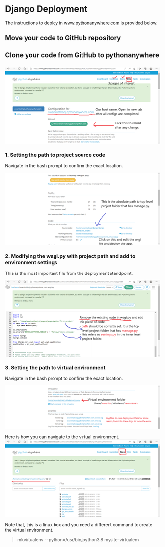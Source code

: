 # Django Deployment

The instructions to deploy in www.pythonanywhere.com is provided below.

## Move your code to GitHub repository

## Clone your code from GitHub to pythonanywhere

## 

![](deploy/0.png)

### 1. Setting the path to project source code
Navigate in the bash prompt to confirm the exact location.

![Setting the path to project source code](deploy/1.png)

### 2. Modifying the wsgi.py with project path and add to environment settings
This is the most important file from the deployment standpoint.

![Modifying the wsgi.py with project path and environment settings](deploy/wsgi.png)

### 3. Setting the path to virtual environment
Navigate in the bash prompt to confirm the exact location.

![Setting the path to virtual environment](deploy/2.png)

Here is how you can navigate to the virtual environment.
![](deploy/files-1.png)

Note that, this is a linux box and you need a different command to create the virtual environment.
> mkvirtualenv --python=/usr/bin/python3.8 mysite-virtualenv

